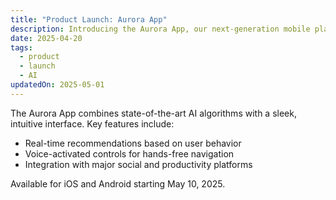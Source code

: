 ```yaml
---
title: "Product Launch: Aurora App"
description: Introducing the Aurora App, our next-generation mobile platform that leverages AI to deliver personalized experiences to users worldwide.
date: 2025-04-20
tags:
  - product
  - launch
  - AI
updatedOn: 2025-05-01
---
```


The Aurora App combines state-of-the-art AI algorithms with a sleek, intuitive interface. Key features include:
- Real-time recommendations based on user behavior
- Voice-activated controls for hands-free navigation
- Integration with major social and productivity platforms

Available for iOS and Android starting May 10, 2025.
